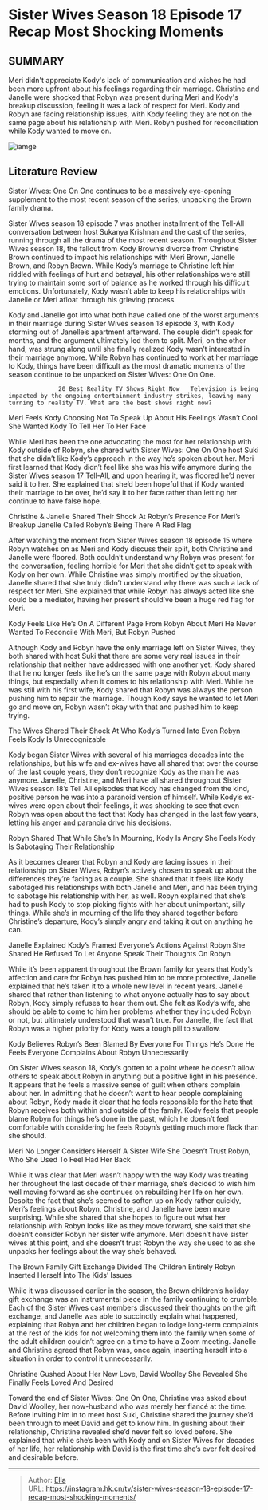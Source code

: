 # Sister Wives Season 18 Episode 17 Recap Most Shocking Moments


## SUMMARY 



  Meri didn&#39;t appreciate Kody&#39;s lack of communication and wishes he had been more upfront about his feelings regarding their marriage.   Christine and Janelle were shocked that Robyn was present during Meri and Kody&#39;s breakup discussion, feeling it was a lack of respect for Meri.   Kody and Robyn are facing relationship issues, with Kody feeling they are not on the same page about his relationship with Meri. Robyn pushed for reconciliation while Kody wanted to move on.  

![iamge](https://static1.srcdn.com/wordpress/wp-content/uploads/2023/12/sister-wives-season-18-episode-17-recap-most-shocking-moments.jpg)

## Literature Review
Sister Wives: One On One continues to be a massively eye-opening supplement to the most recent season of the series, unpacking the Brown family drama.




Sister Wives season 18 episode 7 was another installment of the Tell-All conversation between host Sukanya Krishnan and the cast of the series, running through all the drama of the most recent season. Throughout Sister Wives season 18, the fallout from Kody Brown’s divorce from Christine Brown continued to impact his relationships with Meri Brown, Janelle Brown, and Robyn Brown. While Kody’s marriage to Christine left him riddled with feelings of hurt and betrayal, his other relationships were still trying to maintain some sort of balance as he worked through his difficult emotions. Unfortunately, Kody wasn’t able to keep his relationships with Janelle or Meri afloat through his grieving process.




Kody and Janelle got into what both have called one of the worst arguments in their marriage during Sister Wives season 18 episode 3, with Kody storming out of Janelle’s apartment afterward. The couple didn’t speak for months, and the argument ultimately led them to split. Meri, on the other hand, was strung along until she finally realized Kody wasn’t interested in their marriage anymore. While Robyn has continued to work at her marriage to Kody, things have been difficult as the most dramatic moments of the season continue to be unpacked on Sister Wives: One On One.

                  20 Best Reality TV Shows Right Now   Television is being impacted by the ongoing entertainment industry strikes, leaving many turning to reality TV. What are the best shows right now?    


 Meri Feels Kody Choosing Not To Speak Up About His Feelings Wasn’t Cool 
She Wanted Kody To Tell Her To Her Face
          




While Meri has been the one advocating the most for her relationship with Kody outside of Robyn, she shared with Sister Wives: One On One host Suki that she didn’t like Kody’s approach in the way he’s spoken about her. Meri first learned that Kody didn’t feel like she was his wife anymore during the Sister Wives season 17 Tell-All, and upon hearing it, was floored he’d never said it to her. She explained that she’d been hopeful that if Kody wanted their marriage to be over, he’d say it to her face rather than letting her continue to have false hope.



 Christine &amp; Janelle Shared Their Shock At Robyn’s Presence For Meri’s Breakup 
Janelle Called Robyn’s Being There A Red Flag
          

After watching the moment from Sister Wives season 18 episode 15 where Robyn watches on as Meri and Kody discuss their split, both Christine and Janelle were floored. Both couldn’t understand why Robyn was present for the conversation, feeling horrible for Meri that she didn’t get to speak with Kody on her own. While Christine was simply mortified by the situation, Janelle shared that she truly didn’t understand why there was such a lack of respect for Meri. She explained that while Robyn has always acted like she could be a mediator, having her present should’ve been a huge red flag for Meri.






 Kody Feels Like He’s On A Different Page From Robyn About Meri 
He Never Wanted To Reconcile With Meri, But Robyn Pushed
         

Although Kody and Robyn have the only marriage left on Sister Wives, they both shared with host Suki that there are some very real issues in their relationship that neither have addressed with one another yet. Kody shared that he no longer feels like he’s on the same page with Robyn about many things, but especially when it comes to his relationship with Meri. While he was still with his first wife, Kody shared that Robyn was always the person pushing him to repair the marriage. Though Kody says he wanted to let Meri go and move on, Robyn wasn’t okay with that and pushed him to keep trying.



 The Wives Shared Their Shock At Who Kody’s Turned Into 
Even Robyn Feels Kody Is Unrecognizable
          




Kody began Sister Wives with several of his marriages decades into the relationships, but his wife and ex-wives have all shared that over the course of the last couple years, they don’t recognize Kody as the man he was anymore. Janelle, Christine, and Meri have all shared throughout Sister Wives season 18’s Tell All episodes that Kody has changed from the kind, positive person he was into a paranoid version of himself. While Kody’s ex-wives were open about their feelings, it was shocking to see that even Robyn was open about the fact that Kody has changed in the last few years, letting his anger and paranoia drive his decisions.



 Robyn Shared That While She’s In Mourning, Kody Is Angry 
She Feels Kody Is Sabotaging Their Relationship
          

As it becomes clearer that Robyn and Kody are facing issues in their relationship on Sister Wives, Robyn’s actively chosen to speak up about the differences they’re facing as a couple. She shared that it feels like Kody sabotaged his relationships with both Janelle and Meri, and has been trying to sabotage his relationship with her, as well. Robyn explained that she’s had to push Kody to stop picking fights with her about unimportant, silly things. While she’s in mourning of the life they shared together before Christine’s departure, Kody’s simply angry and taking it out on anything he can.






 Janelle Explained Kody’s Framed Everyone’s Actions Against Robyn 
She Shared He Refused To Let Anyone Speak Their Thoughts On Robyn
         

While it’s been apparent throughout the Brown family for years that Kody’s affection and care for Robyn has pushed him to be more protective, Janelle explained that he’s taken it to a whole new level in recent years. Janelle shared that rather than listening to what anyone actually has to say about Robyn, Kody simply refuses to hear them out. She felt as Kody’s wife, she should be able to come to him her problems whether they included Robyn or not, but ultimately understood that wasn’t true. For Janelle, the fact that Robyn was a higher priority for Kody was a tough pill to swallow.



 Kody Believes Robyn’s Been Blamed By Everyone For Things He’s Done 
He Feels Everyone Complains About Robyn Unnecessarily
          




On Sister Wives season 18, Kody’s gotten to a point where he doesn’t allow others to speak about Robyn in anything but a positive light in his presence. It appears that he feels a massive sense of guilt when others complain about her. In admitting that he doesn’t want to hear people complaining about Robyn, Kody made it clear that he feels responsible for the hate that Robyn receives both within and outside of the family. Kody feels that people blame Robyn for things he’s done in the past, which he doesn’t feel comfortable with considering he feels Robyn’s getting much more flack than she should.



 Meri No Longer Considers Herself A Sister Wife 
She Doesn’t Trust Robyn, Who She Used To Feel Had Her Back
          

While it was clear that Meri wasn’t happy with the way Kody was treating her throughout the last decade of their marriage, she’s decided to wish him well moving forward as she continues on rebuilding her life on her own. Despite the fact that she’s seemed to soften up on Kody rather quickly, Meri’s feelings about Robyn, Christine, and Janelle have been more surprising. While she shared that she hopes to figure out what her relationship with Robyn looks like as they move forward, she said that she doesn’t consider Robyn her sister wife anymore. Meri doesn’t have sister wives at this point, and she doesn’t trust Robyn the way she used to as she unpacks her feelings about the way she’s behaved.






 The Brown Family Gift Exchange Divided The Children Entirely 
Robyn Inserted Herself Into The Kids’ Issues
         

While it was discussed earlier in the season, the Brown children’s holiday gift exchange was an instrumental piece in the family continuing to crumble. Each of the Sister Wives cast members discussed their thoughts on the gift exchange, and Janelle was able to succinctly explain what happened, explaining that Robyn and her children began to lodge long-term complaints at the rest of the kids for not welcoming them into the family when some of the adult children couldn’t agree on a time to have a Zoom meeting. Janelle and Christine agreed that Robyn was, once again, inserting herself into a situation in order to control it unnecessarily.



 Christine Gushed About Her New Love, David Woolley 
She Revealed She Finally Feels Loved And Desired

 




Toward the end of Sister Wives: One On One, Christine was asked about David Woolley, her now-husband who was merely her fiancé at the time. Before inviting him in to meet host Suki, Christine shared the journey she’d been through to meet David and get to know him. In gushing about their relationship, Christine revealed she’d never felt so loved before. She explained that while she’s been with Kody and on Sister Wives for decades of her life, her relationship with David is the first time she’s ever felt desired and desirable before.



---

> Author: [Ella](https://instagram.hk.cn/)  
> URL: https://instagram.hk.cn/tv/sister-wives-season-18-episode-17-recap-most-shocking-moments/  

